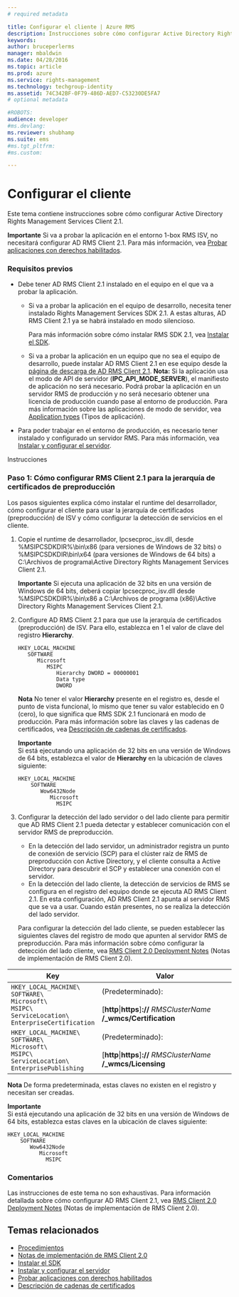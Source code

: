 ```yaml
---
# required metadata

title: Configurar el cliente | Azure RMS
description: Instrucciones sobre cómo configurar Active Directory Rights Management Services Client 2.1.
keywords:
author: bruceperlerms
manager: mbaldwin
ms.date: 04/28/2016
ms.topic: article
ms.prod: azure
ms.service: rights-management
ms.technology: techgroup-identity
ms.assetid: 74C342BF-0F79-486D-AED7-C53230DE5FA7
# optional metadata

#ROBOTS:
audience: developer
#ms.devlang:
ms.reviewer: shubhamp
ms.suite: ems
#ms.tgt_pltfrm:
#ms.custom:

---
```


# Configurar el cliente

Este tema contiene instrucciones sobre cómo configurar Active Directory Rights Management Services Client 2.1.

**Importante**  Si va a probar la aplicación en el entorno 1-box RMS ISV, no necesitará configurar AD RMS Client 2.1. Para más información, vea [Probar aplicaciones con derechos habilitados](running-your-first-application.md).

 

### Requisitos previos

-   Debe tener AD RMS Client 2.1 instalado en el equipo en el que va a probar la aplicación.

    -   Si va a probar la aplicación en el equipo de desarrollo, necesita tener instalado Rights Management Services SDK 2.1. A estas alturas, AD RMS Client 2.1 ya se habrá instalado en modo silencioso.

        Para más información sobre cómo instalar RMS SDK 2.1, vea [Instalar el SDK](create-your-first-rights-aware-application.md).

    -   Si va a probar la aplicación en un equipo que no sea el equipo de desarrollo, puede instalar AD RMS Client 2.1 en ese equipo desde la [página de descarga de AD RMS Client 2.1](http://www.microsoft.com/en-us/download/details.aspx?id=38396).
        **Nota:** Si la aplicación usa el modo de API de servidor (**IPC\_API\_MODE\_SERVER**), el manifiesto de aplicación no será necesario. Podrá probar la aplicación en un servidor RMS de producción y no será necesario obtener una licencia de producción cuando pase al entorno de producción. Para más información sobre las aplicaciones de modo de servidor, vea [Application types](application-types.md) (Tipos de aplicación).

         

-   Para poder trabajar en el entorno de producción, es necesario tener instalado y configurado un servidor RMS. Para más información, vea [Instalar y configurar el servidor](how-to-install-and-configure-an-rms-server.md).

Instrucciones

### Paso 1: Cómo configurar RMS Client 2.1 para la jerarquía de certificados de preproducción

Los pasos siguientes explica cómo instalar el runtime del desarrollador, cómo configurar el cliente para usar la jerarquía de certificados (preproducción) de ISV y cómo configurar la detección de servicios en el cliente.

1.  Copie el runtime de desarrollador, Ipcsecproc\_isv.dll, desde %MSIPCSDKDIR%\\bin\\x86 (para versiones de Windows de 32 bits) o %MSIPCSDKDIR\\bin\\x64 (para versiones de Windows de 64 bits) a C:\\Archivos de programa\\Active Directory Rights Management Services Client 2.1.

    **Importante**  Si ejecuta una aplicación de 32 bits en una versión de Windows de 64 bits, deberá copiar Ipcsecproc\_isv.dll desde %MSIPCSDKDIR%\\bin\\x86 a C:\\Archivos de programa (x86)\\Active Directory Rights Management Services Client 2.1.

     

2.  Configure AD RMS Client 2.1 para que use la jerarquía de certificados (preproducción) de ISV. Para ello, establezca en 1 el valor de clave del registro **Hierarchy**.

    ```
    HKEY_LOCAL_MACHINE
       SOFTWARE
          Microsoft
             MSIPC
                Hierarchy DWORD = 00000001
                Data type
                DWORD
    ```

    **Nota**  No tener el valor **Hierarchy** presente en el registro es, desde el punto de vista funcional, lo mismo que tener su valor establecido en 0 (cero), lo que significa que RMS SDK 2.1 funcionará en modo de producción. Para más información sobre las claves y las cadenas de certificados, vea [Descripción de cadenas de certificados](understanding-certificate-chains.md).

    **Importante**  
    Si está ejecutando una aplicación de 32 bits en una versión de Windows de 64 bits, establezca el valor de **Hierarchy** en la ubicación de claves siguiente:

    ```
    HKEY_LOCAL_MACHINE
        SOFTWARE
           Wow6432Node
              Microsoft
                MSIPC
    ```
     

3.  Configurar la detección del lado servidor o del lado cliente para permitir que AD RMS Client 2.1 pueda detectar y establecer comunicación con el servidor RMS de preproducción.

    -   En la detección del lado servidor, un administrador registra un punto de conexión de servicio (SCP) para el clúster raíz de RMS de preproducción con Active Directory, y el cliente consulta a Active Directory para descubrir el SCP y establecer una conexión con el servidor.
    -   En la detección del lado cliente, la detección de servicios de RMS se configura en el registro del equipo donde se ejecuta AD RMS Client 2.1. En esta configuración, AD RMS Client 2.1 apunta al servidor RMS que se va a usar. Cuando están presentes, no se realiza la detección del lado servidor.

    Para configurar la detección del lado cliente, se pueden establecer las siguientes claves del registro de modo que apunten al servidor RMS de preproducción. Para más información sobre cómo configurar la detección del lado cliente, vea [RMS Client 2.0 Deployment Notes](https://TechNet.Microsoft.Com/en-us/library/jj159267(WS.10).aspx) (Notas de implementación de RMS Client 2.0).

|Key|Valor|
|---|-----|
|`HKEY_LOCAL_MACHINE\`<br>`SOFTWARE\`<br>`Microsoft\`<br>`MSIPC\`<br>`ServiceLocation\`<br>`EnterpriseCertification`|(Predeterminado):<br><br> [**http**&#124;**https**]**://** *RMSClusterName* **/_wmcs/Certification**|
|`HKEY_LOCAL_MACHINE\`<br>`SOFTWARE\`<br>`Microsoft\`<br>`MSIPC\`<br>`ServiceLocation\`<br>`EnterprisePublishing`|(Predeterminado):<br><br> [**http**&#124;**https**]**://** *RMSClusterName* **/_wmcs/Licensing**|


**Nota**   De forma predeterminada, estas claves no existen en el registro y necesitan ser creadas.
     
**Importante**  
    Si está ejecutando una aplicación de 32 bits en una versión de Windows de 64 bits, establezca estas claves en la ubicación de claves siguiente:


    HKEY_LOCAL_MACHINE
        SOFTWARE
           Wow6432Node
              Microsoft
                MSIPC
    

### Comentarios

Las instrucciones de este tema no son exhaustivas. Para información detallada sobre cómo configurar AD RMS Client 2.1, vea [RMS Client 2.0 Deployment Notes](https://TechNet.Microsoft.Com/en-us/library/jj159267(WS.10).aspx) (Notas de implementación de RMS Client 2.0).

## Temas relacionados


* [Procedimientos](how-to-use-msipc.md)
* [Notas de implementación de RMS Client 2.0](https://TechNet.Microsoft.Com/en-us/library/jj159267(WS.10).aspx)
* [Instalar el SDK](create-your-first-rights-aware-application.md)
* [Instalar y configurar el servidor](how-to-install-and-configure-an-rms-server.md)
* [Probar aplicaciones con derechos habilitados](running-your-first-application.md)
* [Descripción de cadenas de certificados](understanding-certificate-chains.md)
 

 


<!--HONumber=Apr16_HO4-->


